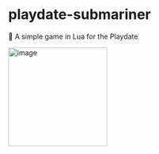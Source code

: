 # playdate-submariner
👾 A simple game in Lua for the Playdate

<img width="200" alt="image" src="https://user-images.githubusercontent.com/550903/183254391-bff4af9f-9569-4ea2-ae6e-c9d872b7df20.png">
